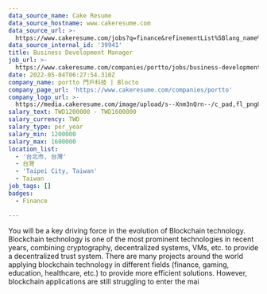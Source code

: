 ```yaml
---
data_source_name: Cake Resume
data_source_hostname: www.cakeresume.com
data_source_url: >-
  https://www.cakeresume.com/jobs?q=finance&refinementList%5Blang_name%5D%5B0%5D=English&refinementList%5Bsalary_type%5D=per_year&range%5Bsalary_range%5D%5Bmin%5D=1000000&page=3
data_source_internal_id: '39941'
title: Business Development Manager
job_url: >-
  https://www.cakeresume.com/companies/portto/jobs/business-development-manager-308b92
date: 2022-05-04T06:27:54.310Z
company_name: portto 門戶科技 | Blocto
company_page_url: 'https://www.cakeresume.com/companies/portto'
company_logo_url: >-
  https://media.cakeresume.com/image/upload/s--Xnm3nQrn--/c_pad,fl_png8,h_200,w_200/v1570006047/sq9mgfdvsvmprrzeakz2.png
salary_text: TWD1200000 - TWD1600000
salary_currency: TWD
salary_type: per_year
salary_min: 1200000
salary_max: 1600000
location_list:
  - '台北市, 台灣'
  - 台灣
  - 'Taipei City, Taiwan'
  - Taiwan
job_tags: []
badges:
  - Finance

---
```


You will be a key driving force in the evolution of Blockchain technology. Blockchain technology is one of the most prominent technologies in recent years, combining cryptography, decentralized systems, VMs, etc. to provide a decentralized trust system. There are many projects around the world applying blockchain technology in different fields (finance, gaming, education, healthcare, etc.) to provide more efficient solutions. However, blockchain applications are still struggling to enter the mai
